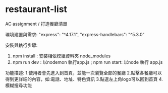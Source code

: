 # restaurant-list
AC assignment / 打造餐廳清單

環境建置與需求:
"express": "^4.17.1",
"express-handlebars": "^5.3.0"

安裝與執行步驟:
1. npm install : 安裝相依模組資料夾 node_modules
2. npm run dev : 以nodemon 執行app.js ; npm run start: 以node 執行 app.js

功能描述:
1.使用者會先進入到首頁，並能一次瀏覽全部的餐廳
2.點擊各餐廳可以得到更詳細的內容，如:電話、地址、特色資訊
3.點選左上角logo可以回到首頁
4.模糊搜尋功能
